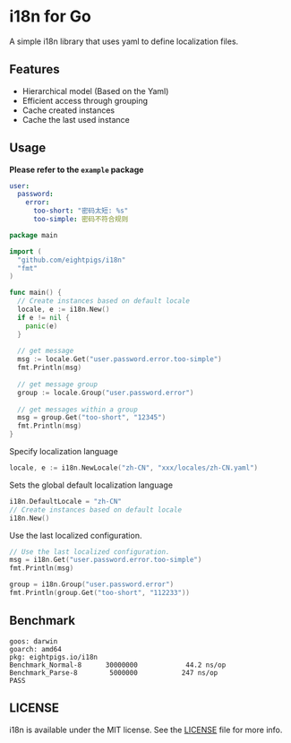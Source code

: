 # i18n for Go

A simple i18n library that uses yaml to define localization files.

## Features

- Hierarchical model (Based on the Yaml)
- Efficient access through grouping
- Cache created instances
- Cache the last used instance

## Usage

**Please refer to the `example` package**

```yaml
user:
  password:
    error:
      too-short: "密码太短: %s"
      too-simple: 密码不符合规则
```

```go
package main

import (
  "github.com/eightpigs/i18n"
  "fmt"
)

func main() {
  // Create instances based on default locale
  locale, e := i18n.New()
  if e != nil {
  	panic(e)
  }
  
  // get message
  msg := locale.Get("user.password.error.too-simple")
  fmt.Println(msg)
  
  // get message group
  group := locale.Group("user.password.error")
  
  // get messages within a group
  msg = group.Get("too-short", "12345")
  fmt.Println(msg)
}
```

Specify localization language

```go
locale, e := i18n.NewLocale("zh-CN", "xxx/locales/zh-CN.yaml")
```

Sets the global default localization language

```go
i18n.DefaultLocale = "zh-CN"
// Create instances based on default locale
i18n.New()
```

Use the last localized configuration.

```go
// Use the last localized configuration.
msg = i18n.Get("user.password.error.too-simple")
fmt.Println(msg)

group = i18n.Group("user.password.error")
fmt.Println(group.Get("too-short", "112233"))
```

## Benchmark

```
goos: darwin
goarch: amd64
pkg: eightpigs.io/i18n
Benchmark_Normal-8   	30000000	        44.2 ns/op
Benchmark_Parse-8    	 5000000	       247 ns/op
PASS
```

## LICENSE

i18n is available under the MIT license. See the [LICENSE](https://github.com/eightpigs/i18n/blob/master/LICENSE) file for more info.
